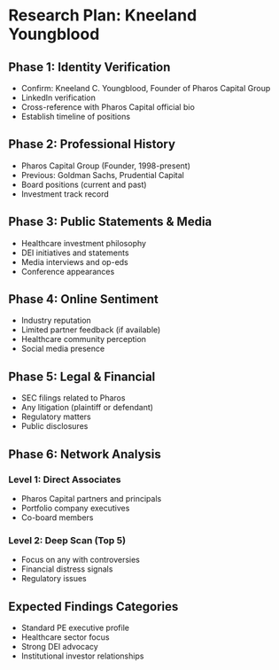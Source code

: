 # Research Plan: Kneeland Youngblood

## Phase 1: Identity Verification
- Confirm: Kneeland C. Youngblood, Founder of Pharos Capital Group
- LinkedIn verification
- Cross-reference with Pharos Capital official bio
- Establish timeline of positions

## Phase 2: Professional History
- Pharos Capital Group (Founder, 1998-present)
- Previous: Goldman Sachs, Prudential Capital
- Board positions (current and past)
- Investment track record

## Phase 3: Public Statements & Media
- Healthcare investment philosophy
- DEI initiatives and statements
- Media interviews and op-eds
- Conference appearances

## Phase 4: Online Sentiment
- Industry reputation
- Limited partner feedback (if available)
- Healthcare community perception
- Social media presence

## Phase 5: Legal & Financial
- SEC filings related to Pharos
- Any litigation (plaintiff or defendant)
- Regulatory matters
- Public disclosures

## Phase 6: Network Analysis
### Level 1: Direct Associates
- Pharos Capital partners and principals
- Portfolio company executives
- Co-board members

### Level 2: Deep Scan (Top 5)
- Focus on any with controversies
- Financial distress signals
- Regulatory issues

## Expected Findings Categories
- Standard PE executive profile
- Healthcare sector focus
- Strong DEI advocacy
- Institutional investor relationships
